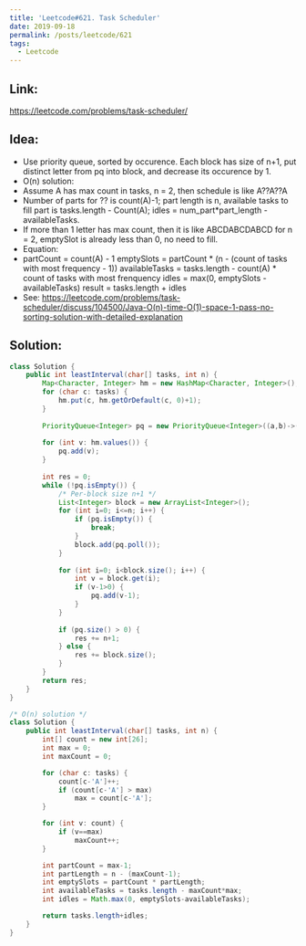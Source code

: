```yaml
---
title: 'Leetcode#621. Task Scheduler'
date: 2019-09-18
permalink: /posts/leetcode/621
tags:
  - Leetcode
---
```

## Link: ##
https://leetcode.com/problems/task-scheduler/

## Idea: ##
- Use priority queue, sorted by occurence. Each block has size of n+1, put distinct letter from pq into block, and decrease its occurence by 1.
- O(n) solution:
- Assume A has max count in tasks, n = 2, then schedule is like A??A??A
- Number of parts for ?? is count(A)-1; part length is n, available tasks to fill part is tasks.length - Count(A); idles = num_part*part_length - availableTasks.
- If more than 1 letter has max count, then it is like ABCDABCDABCD for n = 2, emptySlot is already less than 0, no need to fill.
- Equation:
- partCount = count(A) - 1
  emptySlots = partCount * (n - (count of tasks with most frequency - 1))
  availableTasks = tasks.length - count(A) * count of tasks with most frenquency
  idles = max(0, emptySlots - availableTasks)
  result = tasks.length + idles
- See: https://leetcode.com/problems/task-scheduler/discuss/104500/Java-O(n)-time-O(1)-space-1-pass-no-sorting-solution-with-detailed-explanation

## Solution: ##
```java
class Solution {
    public int leastInterval(char[] tasks, int n) {
        Map<Character, Integer> hm = new HashMap<Character, Integer>();
        for (char c: tasks) {
            hm.put(c, hm.getOrDefault(c, 0)+1);
        }
        
        PriorityQueue<Integer> pq = new PriorityQueue<Integer>((a,b)->(b-a));
        
        for (int v: hm.values()) {
            pq.add(v);
        }
        
        int res = 0;
        while (!pq.isEmpty()) {
            /* Per-block size n+1 */
            List<Integer> block = new ArrayList<Integer>();
            for (int i=0; i<=n; i++) {
                if (pq.isEmpty()) {
                    break;
                }
                block.add(pq.poll());
            }
            
            for (int i=0; i<block.size(); i++) {
                int v = block.get(i);
                if (v-1>0) {
                    pq.add(v-1);
                }
            }
            
            if (pq.size() > 0) {
                res += n+1;
            } else {
                res += block.size();
            }
        }
        return res;
    }
}

/* O(n) solution */
class Solution {
    public int leastInterval(char[] tasks, int n) {
        int[] count = new int[26];
        int max = 0;
        int maxCount = 0;

        for (char c: tasks) {
            count[c-'A']++;
            if (count[c-'A'] > max)
                max = count[c-'A'];
        }

        for (int v: count) {
            if (v==max)
                maxCount++;
        }

        int partCount = max-1;
        int partLength = n - (maxCount-1);
        int emptySlots = partCount * partLength;
        int availableTasks = tasks.length - maxCount*max;
        int idles = Math.max(0, emptySlots-availableTasks);

        return tasks.length+idles;
    }
}
```
